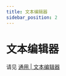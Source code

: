 ```yaml
---
title: 文本编辑器
sidebar_position: 2
---
```


# 文本编辑器

请见 [通用 | 文本编辑器](https://nitwikit.8aka.org/preparation/text-editor)
